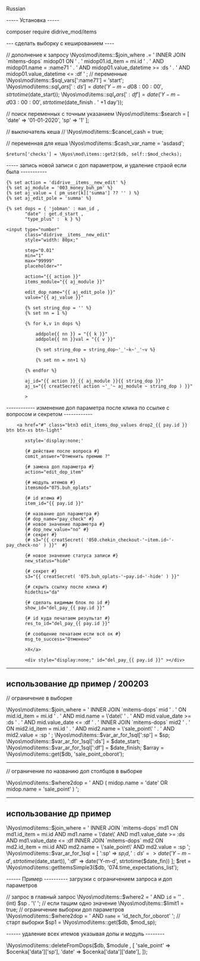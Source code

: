 Russian

----- Установка ----- 

composer require didrive_mod/items


--- сделать выборку с кешированием ----

// дополнение к запросу
            \Nyos\mod\items::$join_where .= ' INNER JOIN `mitems-dops` midop01 ON '
                    . ' midop01.id_item = mi.id '
                    . ' AND midop01.name = :name71 '
                    . ' AND midop01.value_datetime >= :ds '
                    . ' AND midop01.value_datetime <= :df '
            ;
// переменные
    \Nyos\mod\items::$sql_vars[':name71'] = 'start';
    \Nyos\mod\items::$sql_vars[':ds'] = date('Y-m-d 08:00:00', strtotime($date_start));
    \Nyos\mod\items::$sql_vars[':df'] = date('Y-m-d 03:00:00', strtotime($date_finish . ' +1 day'));

// поиск переменных с точным указанием
    \Nyos\mod\items::$search = [
        'date' => '01-01-2020',
        'sp' => '1'
        ];

// выключатель кеша
    // \Nyos\mod\items::$cancel_cash = true;

// переменная для кеша
    \Nyos\mod\items::$cash_var_name = 'asdasd';

    $return['checks'] = \Nyos\mod\items::get2($db, self::$mod_checks);




----- запись новой записи с доп параметром, и удаление страой если была -----------

    {% set action = 'didrive__items__new_edit' %}
    {% set aj_module = '003_money_buh_pm' %}
    {% set aj_value = ( pm_user[k]['summa'] ?? '' ) %}
    {% set aj_edit_pole = 'summa' %}

    {% set dops = { 'jobman' : man_id ,
           "date" : get.d_start ,
           "type_plus" :  k } %}

    <input type="number" 
           class="didrive__items__new_edit"
           style="width: 80px;"

           step="0.01"
           min="1"
           max="99999"
           placeholder=""

           action="{{ action }}"
           items_module="{{ aj_module }}"

           edit_dop_name="{{ aj_edit_pole }}"
           value="{{ aj_value }}"

           {% set string_dop = '' %}
           {% set nn = 1 %}

           {% for k,v in dops %}

               addpole{{ nn }} = "{{ k }}"
               addpole{{ nn }}val = "{{ v }}"

               {% set string_dop = string_dop~'_'~k~'_'~v %}

               {% set nn = nn+1 %}

           {% endfor %}

           aj_id="{{ action }}_{{ aj_module }}{{ string_dop }}"
           aj_s="{{ creatSecret( action ~'_'~ aj_module ~ string_dop ) }}"

           >




------------ изменение доп параметра после клика по ссылке с вопросом и секретом ------------

        <a href="#" class="btn3 edit_items_dop_values drop2_{{ pay.id }} btn btn-xs btn-light" 

           xstyle='display:none;'

           {# действие после вопроса #}
           comit_answer="Отменить премию ?"

           {# замена доп параметра #}
           action="edit_dop_item"

           {# модуль итемов #}
           itemsmod="075.buh_oplats"

           {# id итема #}
           item_id="{{ pay.id }}"

           {# название доп параметра #}
           {# dop_name="pay_check" #}
           {# новое значение параметра #}
           {# dop_new_value="no" #}
           {# секрет #}
           {# s3="{{ creatSecret( '050.chekin_checkout-'~item.id~'-pay_check-no' ) }}"  #}

           {# новое значение статуса записи #}
           new_status="hide"

           {# секрет #}
           s3="{{ creatSecret( '075.buh_oplats-'~pay.id~'-hide' ) }}" 

           {# скрыть ссылку после клика #}
           hidethis="da" 

           {# сделать видимым блок по id #}
           show_id="del_pay_{{ pay.id }}" 

           {# id куда печатаем результат #}
           res_to_id="del_pay_{{ pay.id }}" 

           {# сообщение печатаем если всё ок #}
           msg_to_success="Отменено"

           >Х</a>

           <div style="display:none;" id="del_pay_{{ pay.id }}" ></div>
                   







------------------
использование др пример / 200203
------------------- 

// ограничение в выборке

\Nyos\mod\items::$join_where = ' INNER JOIN `mitems-dops` mid '
        . ' ON mid.id_item = mi.id '
        . ' AND mid.name = \'date\' '
        . ' AND mid.value_date >= :ds '
        . ' AND mid.value_date <= :df '
        . ' INNER JOIN `mitems-dops` mid2 '
        . ' ON mid2.id_item = mi.id '
        . ' AND mid2.name = \'sale_point\' '
        . ' AND mid2.value = :sp '
;
\Nyos\mod\items::$var_ar_for_1sql[':sp'] = $sp;
\Nyos\mod\items::$var_ar_for_1sql[':ds'] = $date_start;
\Nyos\mod\items::$var_ar_for_1sql[':df'] = $date_finish;
$array = \Nyos\mod\items::get($db, 'sale_point_oborot');

--------------

//  ограничение по названию доп столбцов в выборке

\Nyos\mod\items::$where2dop = ' AND ( midop.name = \'date\' OR midop.name = \'sale_point\' ) ';






------------------
использование др пример
------------------- 

\Nyos\mod\items::$join_where = ' INNER JOIN `mitems-dops` md1 ON md1.id_item = mi.id AND md1.name = \'date\' AND md1.value_date >= :ds AND md1.value_date <= :df 
        INNER JOIN `mitems-dops` md2 ON md2.id_item = mi.id AND md2.name = \'sale_point\' AND md2.value = :sp ';
\Nyos\mod\items::$var_ar_for_1sql = [
    ':sp' => $sp_id,
    ':ds' => date('Y-m-d', strtotime($date_start)),
    ':df' => date('Y-m-d', strtotime($date_fin))
];
$ret = \Nyos\mod\items::getItemsSimple3($db, '074.time_expectations_list');


------ Пример ----------
загрузки с ограничением запроса и доп параметров

// запрос в главный запрос
\Nyos\mod\items::$where2 = ' AND `id` = \'' . (int) $sp . '\' ';
// если тащим одно значение
\Nyos\mod\items::$limit1 = true;
// ограничение выборки доп параметров
\Nyos\mod\items::$where2dop = ' AND `name` = \'id_tech_for_oborot\' ';
// старт выборки
$sp1 = \Nyos\mod\items::get($db, $mod_sp);

------ удаление всех итемов указывая допы и модуль --------

\Nyos\mod\items::deleteFromDops($db, $module , [
    'sale_point' => $ocenka['data']['sp'],
    'date' => $ocenka['data']['date'],
]);
